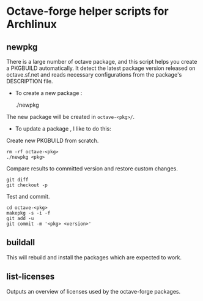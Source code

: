 Octave-forge helper scripts for Archlinux
=========================================

newpkg
------

There is a large number of octave package, and this script helps you create a
PKGBUILD automatically. It detect the latest package version released on
octave.sf.net and reads necessary configurations from the package's DESCRIPTION
file.

- To create a new package <pkg>:

    ./newpkg <pkg>

The new package will be created in `octave-<pkg>/`.

- To update a package <pkg>, I like to do this:

Create new PKGBUILD from scratch.

    rm -rf octave-<pkg>
    ./newpkg <pkg>

Compare results to committed version and restore custom changes.

    git diff
    git checkout -p

Test and commit.

    cd octave-<pkg>
    makepkg -s -i -f
    git add -u
    git commit -m '<pkg> <version>'

buildall
--------

This will rebuild and install the packages which are expected to work.

list-licenses
-------------

Outputs an overview of licenses used by the octave-forge packages.
